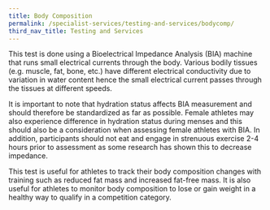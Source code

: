 ```yaml
---
title: Body Composition
permalink: /specialist-services/testing-and-services/bodycomp/
third_nav_title: Testing and Services
---
```

This test is done using a Bioelectrical Impedance Analysis (BIA) machine that runs small electrical currents through the body. Various bodily tissues (e.g. muscle, fat, bone, etc.) have different electrical conductivity due to variation in water content hence the small electrical current passes through the tissues at different speeds.

It is important to note that hydration status affects BIA measurement and should therefore be standardized as far as possible. Female athletes may also experience difference in hydration status during menses and this should also be a consideration when assessing female athletes with BIA. In addition, participants should not eat and engage in strenuous exercise 2-4 hours prior to assessment as some research has shown this to decrease impedance.

This test is useful for athletes to track their body composition changes with training such as reduced fat mass and increased fat-free mass.  It is also useful for athletes to monitor body composition to lose or gain weight in a healthy way to qualify in a competition category.  
